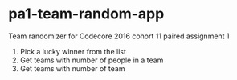 # pa1-team-random-app

Team randomizer for Codecore 2016 cohort 11 paired assignment 1

1. Pick a lucky winner from the list
2. Get teams with number of people in a team
3. Get teams with number of team
